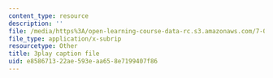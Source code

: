 ```yaml
---
content_type: resource
description: ''
file: /media/https%3A/open-learning-course-data-rc.s3.amazonaws.com/7-01sc-fundamentals-of-biology-fall-2011/e858671322ae593eaa658e7199407f86_tMr9XH64rtM.vtt
file_type: application/x-subrip
resourcetype: Other
title: 3play caption file
uid: e8586713-22ae-593e-aa65-8e7199407f86
---
```


